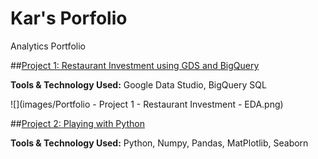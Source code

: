 # Kar's Porfolio
Analytics Portfolio

##[Project 1: Restaurant Investment using GDS and BigQuery](https://github.com/karquiambao/Restaurant-Investment)

**Tools & Technology Used:** Google Data Studio, BigQuery SQL

![](images/Portfolio - Project 1 - Restaurant Investment - EDA.png)

##[Project 2: Playing with Python](https://github.com/karquiambao/Playing-With-Python)

**Tools & Technology Used:** Python, Numpy, Pandas, MatPlotlib, Seaborn
